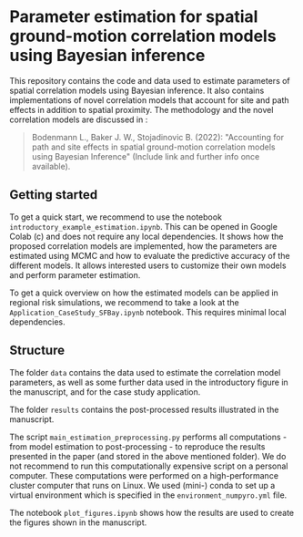 # Parameter estimation for spatial ground-motion correlation models using Bayesian inference

This repository contains the code and data used to estimate parameters of spatial correlation models using Bayesian inference. It also contains implementations of novel correlation models that account for site and path effects in addition to spatial proximity. The methodology and the novel correlation models are discussed in :
> Bodenmann L., Baker J. W., Stojadinovic B. (2022): "Accounting for path and site effects in spatial ground-motion correlation models using Bayesian Inference" (Include link and further info once available).

## Getting started

To get a quick start, we recommend to use the notebook `introductory_example_estimation.ipynb`. This can be opened in Google Colab (c) and does not require any local dependencies. It shows how the proposed correlation models are implemented, how the parameters are estimated using MCMC and how to evaluate the predictive accuracy of the different models. It allows interested users to customize their own models and perform parameter estimation. 

To get a quick overview on how the estimated models can be applied in regional risk simulations, we recommend to take a look at the `Application_CaseStudy_SFBay.ipynb` notebook. This requires minimal local dependencies. 

## Structure

The folder `data` contains the data used to estimate the correlation model parameters, as well as some further data used in the introductory figure in the manuscript, and for the case study application.

The folder `results` contains the post-processed results illustrated in the manuscript.

The script `main_estimation_preprocessing.py` performs all computations - from model estimation to post-processing - to reproduce the results presented in the paper (and stored in the above mentioned folder). We do not recommend to run this computationally expensive script on a personal computer. These computations were performed on a high-performance cluster computer that runs on Linux. We used (mini-) conda to set up a virtual environment which is specified in the `environment_numpyro.yml` file. 

The notebook `plot_figures.ipynb` shows how the results are used to create the figures shown in the manuscript.

